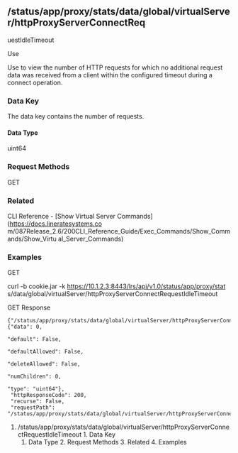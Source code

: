 ## /status/app/proxy/stats/data/global/virtualServer/httpProxyServerConnectReq
uestIdleTimeout

Use

Use to view the number of HTTP requests for which no additional request data
was received from a client within the configured timeout during a connect
operation.

### Data Key

The data key contains the number of requests.

#### Data Type

uint64

### Request Methods

GET

### Related

CLI Reference - [Show Virtual Server Commands](https://docs.lineratesystems.co
m/087Release_2.6/200CLI_Reference_Guide/Exec_Commands/Show_Commands/Show_Virtu
al_Server_Commands)

### Examples

GET

curl -b cookie.jar -k https://10.1.2.3:8443/lrs/api/v1.0/status/app/proxy/stat
s/data/global/virtualServer/httpProxyServerConnectRequestIdleTimeout

GET Response

    
    
    {"/status/app/proxy/stats/data/global/virtualServer/httpProxyServerConnectRequestIdleTimeout": {"data": 0,
                                                                                                  "default": False,
                                                                                                  "defaultAllowed": False,
                                                                                                  "deleteAllowed": False,
                                                                                                  "numChildren": 0,
                                                                                                  "type": "uint64"},
     "httpResponseCode": 200,
     "recurse": False,
     "requestPath": "/status/app/proxy/stats/data/global/virtualServer/httpProxyServerConnectRequestIdleTimeout"}
    

  1. /status/app/proxy/stats/data/global/virtualServer/httpProxyServerConnectRequestIdleTimeout
    1. Data Key
      1. Data Type
    2. Request Methods
    3. Related
    4. Examples

